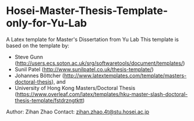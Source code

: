 # Hosei-Master-Thesis-Template-only-for-Yu-Lab

A Latex template for Master's Dissertation from Yu Lab
This template is based on the template by:
- Steve Gunn (http://users.ecs.soton.ac.uk/srg/softwaretools/document/templates/)
- Sunil Patel (http://www.sunilpatel.co.uk/thesis-template/)
- Johannes Böttcher (http://www.latextemplates.com/template/masters-doctoral-thesis), and
- University of Hong Kong Masters/Doctoral Thesis (https://www.overleaf.com/latex/templates/hku-master-slash-doctoral-thesis-template/fstdrzngtktt)

Author: Zihan Zhao
Contact: zihan.zhao.4t@stu.hosei.ac.jp
